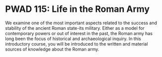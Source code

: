 # PWAD 115: Life in the Roman Army

We examine one of the most important aspects related to the success and stability of the ancient Roman state-its military. Either as a model for contemporary powers or out of interest in the past, the Roman army has long been the focus of historical and archaeological inquiry. In this introductory course, you will be introduced to the written and material sources of knowledge about the Roman army.